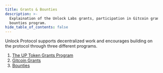 ```yaml
---
title: Grants & Bounties
description: >-
  Explaination of the Unlock Labs grants, participation in Gitcoin grants and 
  bounties program.
hide_table_of_contents: false
---
```


Unlock Protocol supports decentralized work and encourages building on the protocol through three different programs.

1. [The UP Token Grants Program](/governance/grants-bounties/udt-grants)
1. [Gitcoin Grants](https://unlock-protocol.com/guides/gitcoin-grants/)
1. [Bounties](/governance/grants-bounties/bounties)
